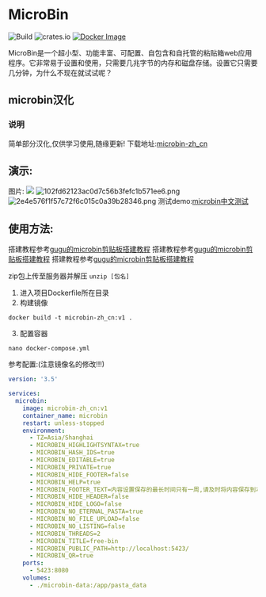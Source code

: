 # MicroBin

![Build](https://github.com/szabodanika/microbin/actions/workflows/rust.yml/badge.svg)
![crates.io](https://img.shields.io/crates/v/microbin.svg)
[![Docker Image](https://github.com/szabodanika/microbin/actions/workflows/docker.yml/badge.svg)](https://hub.docker.com/r/danielszabo99/microbin)

MicroBin是一个超小型、功能丰富、可配置、自包含和自托管的粘贴箱web应用程序。它非常易于设置和使用，只需要几兆字节的内存和磁盘存储。设置它只需要几分钟，为什么不现在就试试呢？

## microbin汉化
### 说明
简单部分汉化,仅供学习使用,随缘更新!
下载地址:[microbin-zh_cn](https://alist.balabi.asia/d/%E4%B8%80%E8%88%AC%E6%96%87%E4%BB%B6/microbin-zh_cn.zip?sign=PAD0m6hnSZRYuUCBcztd76oIG3TgDrvirxwwDj2lm2g=:0)
## 演示:
图片:
![](https://lsky.balabi.asia/i/2023/03/26/641ff7330d924.png)
![102fd62123ac0d7c56b3fefc1b571ee6.png](:/b0d47137d62c4fcdbedae11fc58b5e8e)
![2e4e576f1f57c72f6c015c0a39b28346.png](:/b14d55f0e466443098152421d68ce2fc)
测试demo:[microbin中文测试](https://bin.alldreams.top/)

## 使用方法:
搭建教程参考[gugu的microbin剪贴板搭建教程](https://blog.laoda.de/archives/docker-compose-install-microbin)
搭建教程参考[gugu的microbin剪贴板搭建教程](https://blog.laoda.de/archives/docker-compose-install-microbin)
搭建教程参考[gugu的microbin剪贴板搭建教程](https://blog.laoda.de/archives/docker-compose-install-microbin)

zip包上传至服务器并解压
`unzip [包名]`
1. 进入项目Dockerfile所在目录
2. 构建镜像
```shell
docker build -t microbin-zh_cn:v1 .
```
3. 配置容器
```shell
nano docker-compose.yml
```

参考配置:(注意镜像名的修改!!!)
```yaml
version: '3.5'

services:
  microbin:
    image: microbin-zh_cn:v1
    container_name: microbin
    restart: unless-stopped
    environment:
      - TZ=Asia/Shanghai
      - MICROBIN_HIGHLIGHTSYNTAX=true
      - MICROBIN_HASH_IDS=true
      - MICROBIN_EDITABLE=true
      - MICROBIN_PRIVATE=true
      - MICROBIN_HIDE_FOOTER=false
      - MICROBIN_HELP=true
      - MICROBIN_FOOTER_TEXT=内容设置保存的最长时间只有一周,请及时将内容保存到本地!!!
      - MICROBIN_HIDE_HEADER=false
      - MICROBIN_HIDE_LOGO=false
      - MICROBIN_NO_ETERNAL_PASTA=true
      - MICROBIN_NO_FILE_UPLOAD=false
      - MICROBIN_NO_LISTING=false
      - MICROBIN_THREADS=2
      - MICROBIN_TITLE=free-bin
      - MICROBIN_PUBLIC_PATH=http://localhost:5423/ 
      - MICROBIN_QR=true
    ports:
      - 5423:8080
    volumes:
      - ./microbin-data:/app/pasta_data
```

